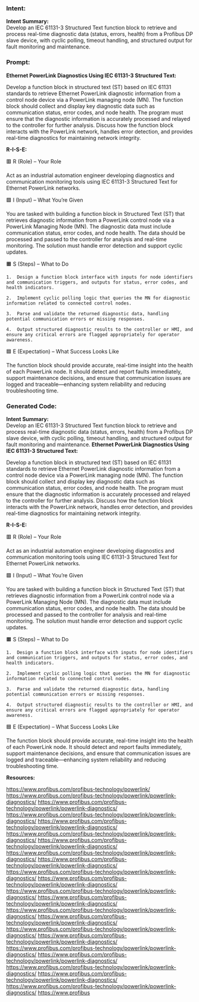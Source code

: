 ### Intent:
**Intent Summary:**  
Develop an IEC 61131-3 Structured Text function block to retrieve and process real-time diagnostic data (status, errors, health) from a Profibus DP slave device, with cyclic polling, timeout handling, and structured output for fault monitoring and maintenance.

### Prompt:
**Ethernet PowerLink Diagnostics Using IEC 61131-3 Structured Text:**

Develop a function block in structured text (ST) based on IEC 61131 standards to retrieve Ethernet PowerLink diagnostic information from a control node device via a PowerLink managing node (MN). The function block should collect and display key diagnostic data such as communication status, error codes, and node health. The program must ensure that the diagnostic information is accurately processed and relayed to the controller for further analysis. Discuss how the function block interacts with the PowerLink network, handles error detection, and provides real-time diagnostics for maintaining network integrity.

**R-I-S-E:**

🟥 R (Role) – Your Role

Act as an industrial automation engineer developing diagnostics and communication monitoring tools using IEC 61131-3 Structured Text for Ethernet PowerLink networks.

🟩 I (Input) – What You’re Given

You are tasked with building a function block in Structured Text (ST) that retrieves diagnostic information from a PowerLink control node via a PowerLink Managing Node (MN). The diagnostic data must include communication status, error codes, and node health. The data should be processed and passed to the controller for analysis and real-time monitoring. The solution must handle error detection and support cyclic updates.

🟧 S (Steps) – What to Do

	1.	Design a function block interface with inputs for node identifiers and communication triggers, and outputs for status, error codes, and health indicators.
 
	2.	Implement cyclic polling logic that queries the MN for diagnostic information related to connected control nodes.
 
	3.	Parse and validate the returned diagnostic data, handling potential communication errors or missing responses.
 
	4.	Output structured diagnostic results to the controller or HMI, and ensure any critical errors are flagged appropriately for operator awareness.

🟦 E (Expectation) – What Success Looks Like

The function block should provide accurate, real-time insight into the health of each PowerLink node. It should detect and report faults immediately, support maintenance decisions, and ensure that communication issues are logged and traceable—enhancing system reliability and reducing troubleshooting time.

### Generated Code:
**Intent Summary:**  
Develop an IEC 61131-3 Structured Text function block to retrieve and process real-time diagnostic data (status, errors, health) from a Profibus DP slave device, with cyclic polling, timeout handling, and structured output for fault monitoring and maintenance.
**Ethernet PowerLink Diagnostics Using IEC 61131-3 Structured Text:**

Develop a function block in structured text (ST) based on IEC 61131 standards to retrieve Ethernet PowerLink diagnostic information from a control node device via a PowerLink managing node (MN). The function block should collect and display key diagnostic data such as communication status, error codes, and node health. The program must ensure that the diagnostic information is accurately processed and relayed to the controller for further analysis. Discuss how the function block interacts with the PowerLink network, handles error detection, and provides real-time diagnostics for maintaining network integrity.

**R-I-S-E:**

🟥 R (Role) – Your Role

Act as an industrial automation engineer developing diagnostics and communication monitoring tools using IEC 61131-3 Structured Text for Ethernet PowerLink networks.

🟩 I (Input) – What You’re Given

You are tasked with building a function block in Structured Text (ST) that retrieves diagnostic information from a PowerLink control node via a PowerLink Managing Node (MN). The diagnostic data must include communication status, error codes, and node health. The data should be processed and passed to the controller for analysis and real-time monitoring. The solution must handle error detection and support cyclic updates.

🟧 S (Steps) – What to Do

	1.	Design a function block interface with inputs for node identifiers and communication triggers, and outputs for status, error codes, and health indicators.
 
	2.	Implement cyclic polling logic that queries the MN for diagnostic information related to connected control nodes.
 
	3.	Parse and validate the returned diagnostic data, handling potential communication errors or missing responses.
 
	4.	Output structured diagnostic results to the controller or HMI, and ensure any critical errors are flagged appropriately for operator awareness.

🟦 E (Expectation) – What Success Looks Like

The function block should provide accurate, real-time insight into the health of each PowerLink node. It should detect and report faults immediately, support maintenance decisions, and ensure that communication issues are logged and traceable—enhancing system reliability and reducing troubleshooting time.

**Resources:**

https://www.profibus.com/profibus-technology/powerlink/
https://www.profibus.com/profibus-technology/powerlink/powerlink-diagnostics/
https://www.profibus.com/profibus-technology/powerlink/powerlink-diagnostics/
https://www.profibus.com/profibus-technology/powerlink/powerlink-diagnostics/
https://www.profibus.com/profibus-technology/powerlink/powerlink-diagnostics/
https://www.profibus.com/profibus-technology/powerlink/powerlink-diagnostics/
https://www.profibus.com/profibus-technology/powerlink/powerlink-diagnostics/
https://www.profibus.com/profibus-technology/powerlink/powerlink-diagnostics/
https://www.profibus.com/profibus-technology/powerlink/powerlink-diagnostics/
https://www.profibus.com/profibus-technology/powerlink/powerlink-diagnostics/
https://www.profibus.com/profibus-technology/powerlink/powerlink-diagnostics/
https://www.profibus.com/profibus-technology/powerlink/powerlink-diagnostics/
https://www.profibus.com/profibus-technology/powerlink/powerlink-diagnostics/
https://www.profibus.com/profibus-technology/powerlink/powerlink-diagnostics/
https://www.profibus.com/profibus-technology/powerlink/powerlink-diagnostics/
https://www.profibus.com/profibus-technology/powerlink/powerlink-diagnostics/
https://www.profibus.com/profibus-technology/powerlink/powerlink-diagnostics/
https://www.profibus.com/profibus-technology/powerlink/powerlink-diagnostics/
https://www.profibus.com/profibus-technology/powerlink/powerlink-diagnostics/
https://www.profibus.com/profibus-technology/powerlink/powerlink-diagnostics/
https://www.profibus.com/profibus-technology/powerlink/powerlink-diagnostics/
https://www.profibus.com/profibus-technology/powerlink/powerlink-diagnostics/
https://www.profibus
